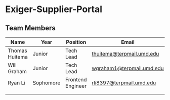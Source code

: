 # Exiger-Supplier-Portal

## Team Members
| Name | Year | Position | Email | LinkedIn |
|------|------|----------|-------|----------|
| Thomas Huitema | Junior | Tech Lead | thuitema@terpmail.umd.edu | [Profile](https://www.linkedin.com/in/thomas-huitema/) |
| Will Graham | Junior | Tech Lead | wgraham1@terpmail.umd.edu | [Profile](https://www.linkedin.com/in/will-graham-4623022a8/) |
| Ryan Li | Sophomore | Frontend Engineer | rli8397@terpmail.umd.edu | [Profile](https://www.linkedin.com/in/ryan-li-174139257/)
|      |      |          |       |          |
|      |      |          |       |          |
